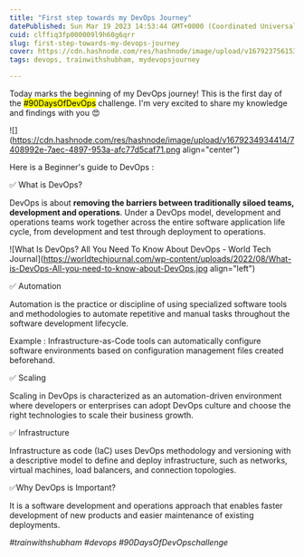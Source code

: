 ```yaml
---
title: "First step towards my DevOps Journey"
datePublished: Sun Mar 19 2023 14:53:44 GMT+0000 (Coordinated Universal Time)
cuid: clffiq3fp000009l9h60g6qrr
slug: first-step-towards-my-devops-journey
cover: https://cdn.hashnode.com/res/hashnode/image/upload/v1679237561530/d56fbca1-428e-47ad-b937-170e620ee54c.jpeg
tags: devops, trainwithshubham, mydevopsjourney

---
```


Today marks the beginning of my DevOps journey! This is the first day of the <mark>#90DaysOfDevOps</mark> challenge. I'm very excited to share my knowledge and findings with you 😍

![](https://cdn.hashnode.com/res/hashnode/image/upload/v1679234934414/7408992e-7aec-4897-953a-afc77d5caf71.png align="center")

Here is a Beginner's guide to DevOps :

✅ What is DevOps?

DevOps is about **removing the barriers between traditionally siloed teams, development and operations**. Under a DevOps model, development and operations teams work together across the entire software application life cycle, from development and test through deployment to operations.

![What Is DevOps? All You Need To Know About DevOps - World Tech Journal](https://worldtechjournal.com/wp-content/uploads/2022/08/What-is-DevOps-All-you-need-to-know-about-DevOps.jpg align="left")

✅ Automation

Automation is the practice or discipline of using specialized software tools and methodologies to automate repetitive and manual tasks throughout the software development lifecycle.

Example : Infrastructure-as-Code tools can automatically configure software environments based on configuration management files created beforehand.

✅ Scaling

Scaling in DevOps is characterized as an automation-driven environment where developers or enterprises can adopt DevOps culture and choose the right technologies to scale their business growth.

✅ Infrastructure

Infrastructure as code (IaC) uses DevOps methodology and versioning with a descriptive model to define and deploy infrastructure, such as networks, virtual machines, load balancers, and connection topologies.

✅Why DevOps is Important?

It is a software development and operations approach that enables faster development of new products and easier maintenance of existing deployments.

*#trainwithshubham #devops #90DaysOfDevOpschallenge*